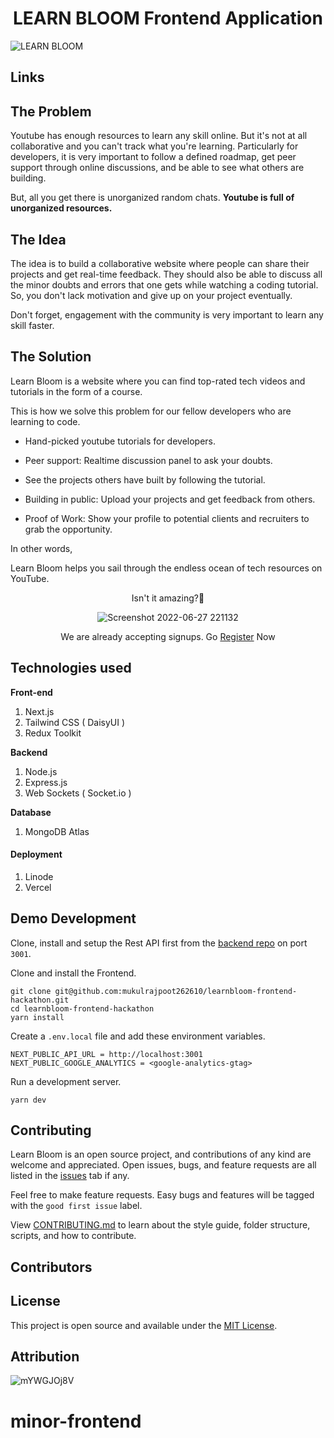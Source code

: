 <h1 align="center">LEARN BLOOM Frontend Application</h1>
<!-- <p align="center"> This is a Linode X Hashnode project built using Next.js and Express deployed on Linode. </p> -->

![LEARN BLOOM](https://user-images.githubusercontent.com/73209159/176242823-405d5f2f-ba4b-45ee-b898-b3ab110fd075.png)

## Links

<!-- GitHub: [Front-End](https://github.com/mukulrajpoot262610/learnbloom-frontend-hackathon) / [Back-End](https://github.com/alsoamit/learnbloom-api) / [Admin-Panel](https://github.com/mukulrajpoot262610/learnbloom-admin) -->

<!-- Read our [Hashnode Article](https://blogs.mukulrajpoot.com/learnbloom-collaborative-youtube-learning#comments-list) -->

<!-- Deployed Links: [Front-End](https://learnbloom.tech) / [Back-End](https://api.learnbloom.tech) / [Admin-Panel](https://admin.learnbloom.tech) -->

## The Problem

Youtube has enough resources to learn any skill online. But it's not at all collaborative and you can't track what you're learning. Particularly for developers, it is very important to follow a defined roadmap, get peer support through online discussions, and be able to see what others are building.

But, all you get there is unorganized random chats. **Youtube is full of unorganized resources.**

## The Idea

The idea is to build a collaborative website where people can share their projects and get real-time feedback. They should also be able to discuss all the minor doubts and errors that one gets while watching a coding tutorial. So, you don't lack motivation and give up on your project eventually.

Don't forget, engagement with the community is very important to learn any skill faster.

## The Solution

Learn Bloom is a website where you can find top-rated tech videos and tutorials in the form of a course.

This is how we solve this problem for our fellow developers who are learning to code.

-   Hand-picked youtube tutorials for developers.

-   Peer support: Realtime discussion panel to ask your doubts.

-   See the projects others have built by following the tutorial.

-   Building in public: Upload your projects and get feedback from others.

-   Proof of Work: Show your profile to potential clients and recruiters to grab the opportunity.

In other words,

Learn Bloom helps you sail through the endless ocean of tech resources on YouTube.

<div align="center">
  
Isn't it amazing?🤩
  
![Screenshot 2022-06-27 221132](https://media.giphy.com/media/PNuPpI1yRcdDjvpSEs/giphy.gif)

We are already accepting signups. Go [Register](https://learnbloom.tech) Now

</div>

## Technologies used

**Front-end**

1. Next.js
2. Tailwind CSS ( DaisyUI )
3. Redux Toolkit

**Backend**

1. Node.js
2. Express.js
3. Web Sockets ( Socket.io )

**Database**

1. MongoDB Atlas

#### Deployment

1. Linode
2. Vercel

## Demo Development

Clone, install and setup the Rest API first from the [backend repo](https://github.com/alsoamit/learnbloom-api-hackathon) on port `3001`.

Clone and install the Frontend.

```
git clone git@github.com:mukulrajpoot262610/learnbloom-frontend-hackathon.git
cd learnbloom-frontend-hackathon
yarn install
```

Create a `.env.local` file and add these environment variables.

```
NEXT_PUBLIC_API_URL = http://localhost:3001
NEXT_PUBLIC_GOOGLE_ANALYTICS = <google-analytics-gtag>
```

Run a development server.

```
yarn dev
```

## Contributing

Learn Bloom is an open source project, and contributions of any kind are welcome and appreciated. Open issues, bugs, and feature requests are all listed in the [issues](https://github.com/mukulrajpoot262610/learnbloom-frontend-hackathon/issues) tab if any.

Feel free to make feature requests. Easy bugs and features will be tagged with the `good first issue` label.

View [CONTRIBUTING.md](https://github.com/mukulrajpoot262610/learnbloom-frontend-hackathon/blob/main/CONTRIBUTING.md) to learn about the style guide, folder structure, scripts, and how to contribute.

## Contributors

<!-- 2. [alsoamit](https://github.com/alsoamit) -->

## License

This project is open source and available under the [MIT License](https://github.com/mukulrajpoot262610/learnbloom-frontend-hackathon/blob/main/LICENSE).

## Attribution

<!-- The project is deployed on [Linode](https://www.linode.com) for the [Hashnode X Linode Hackathon](https://townhall.hashnode.com/build-with-linode-hackathon-june-2022?source=hashnode_countdown). -->

![mYWGJOj8V](https://user-images.githubusercontent.com/73209159/176347320-11f68c2d-d169-4191-82e4-56c305b7d3dd.png)
# minor-frontend
